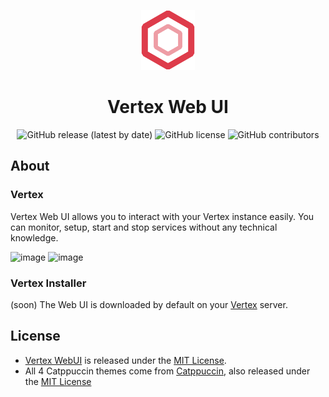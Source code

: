 <p align="center">
    <img height="96" src="https://github.com/vertex-center/vertex-design/raw/main/logos/transparent/vertex_logo_transparent.png" alt="Vertex logo" />
</p>
<h1 align="center">Vertex Web UI</h1>

<p align="center">
<img alt="GitHub release (latest by date)" src="https://img.shields.io/github/v/release/vertex-center/vertex-webui?color=DE3C4B&labelColor=1E212B&style=for-the-badge">
<img alt="GitHub license" src="https://img.shields.io/github/license/vertex-center/vertex-webui?color=DE3C4B&labelColor=1E212B&style=for-the-badge">
<img alt="GitHub contributors" src="https://img.shields.io/github/contributors/vertex-center/vertex-webui?color=DE3C4B&labelColor=1E212B&style=for-the-badge">
</p>

## About

### Vertex

Vertex Web UI allows you to interact with your Vertex instance easily. You can monitor, setup, start and stop services
without any technical knowledge.

<img width="1515" alt="image" src="https://user-images.githubusercontent.com/12123721/229261331-b2c8de51-f88a-458d-9eff-0ea73c83a0ad.png">
<img width="822" alt="image" src="https://user-images.githubusercontent.com/12123721/229261568-399c5970-600b-4023-96b1-bddd7feba81e.png">

### Vertex Installer

(soon) The Web UI is downloaded by default on your [Vertex](https://github.com/vertex-center/vertex) server.

## License

* [Vertex WebUI](https://github.com/vertex-center/vertex) is released under the [MIT License](./LICENSE.md).
* All 4 Catppuccin themes come from [Catppuccin](https://github.com/catppuccin/catppuccin), also released under
  the [MIT License](https://github.com/catppuccin/catppuccin/blob/main/LICENSE)
